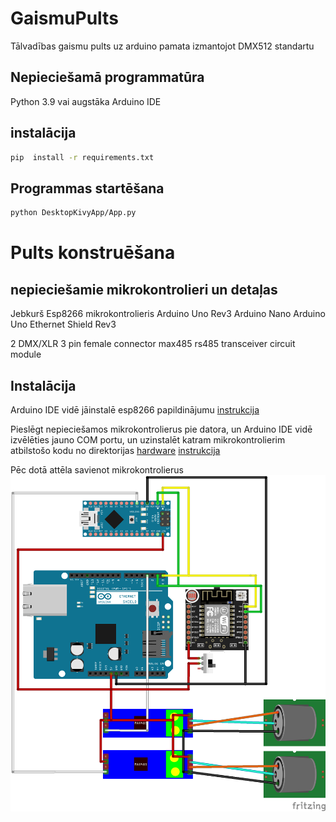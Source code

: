 # GaismuPults
Tālvadības gaismu pults uz arduino pamata izmantojot DMX512 standartu

## Nepieciešamā programmatūra
Python 3.9 vai augstāka
Arduino IDE

## instalācija
```bash
pip  install -r requirements.txt
```
## Programmas startēšana
```bash
python DesktopKivyApp/App.py
```
# Pults konstruēšana
## nepieciešamie mikrokontrolieri un detaļas
Jebkurš Esp8266 mikrokontrolieris
Arduino Uno Rev3
Arduino Nano
Arduino Uno Ethernet Shield Rev3

2 DMX/XLR 3 pin female connector
max485 rs485 transceiver circuit module

## Instalācija
Arduino IDE vidē jāinstalē esp8266 papildinājumu
[instrukcija](https://randomnerdtutorials.com/how-to-install-esp8266-board-arduino-ide/)

Pieslēgt nepieciešamos mikrokontrolierus pie datora, un Arduino IDE vidē izvēlēties jauno COM portu, un uzinstalēt katram mikrokontrolierim atbilstošo kodu no direktorijas [hardware](https://github.com/Hlebusek/GaismuPults/blob/main/hardware/)
[instrukcija](https://support.arduino.cc/hc/en-us/articles/4733418441116-Upload-a-sketch-in-Arduino-IDE)

Pēc dotā attēla savienot mikrokontrolierus 
![](https://github.com/Hlebusek/GaismuPults/blob/main/Wiring.png?raw=true)



